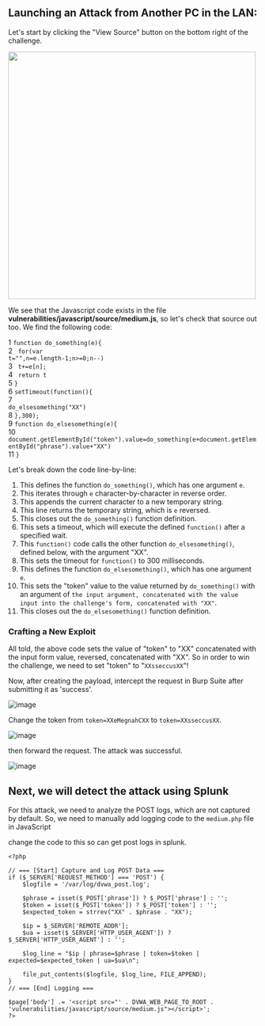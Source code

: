 ##  Launching an Attack from Another PC in the LAN:

Let's start by clicking the "View Source" button on the bottom right of the challenge.

<img src="https://github.com/mrudnitsky/dvwa-guide-2019/blob/master/medium/screenshots/jssource.png" width="500">

We see that the Javascript code exists in the file <b>vulnerabilities/javascript/source/medium.js</b>, so let's check that source out too. We find the following code:

1 <code>function do_something(e){</code><br>
2 <code>  for(var t="",n=e.length-1;n>=0;n--)</code><br>
3 <code>    t+=e[n];</code><br>
4 <code>  return t</code><br>
5 <code>}</code><br>
6 <code>setTimeout(function(){</code><br>
7 <code>  do_elsesomething("XX")</code><br>
8 <code>},300);</code><br>
9 <code>function do_elsesomething(e){</code><br>
10 <code> document.getElementById("token").value=do_something(e+document.getElementById("phrase").value+"XX")</code><br>
11 <code>}</code><br>

Let's break down the code line-by-line:
<ol type="1">
  <li>This defines the function <code>do_something()</code>, which has one argument <code>e</code>.</li>
  <li>This iterates through <code>e</code> character-by-character in reverse order.</li>
  <li>This appends the current character to a new temporary string.</li>
  <li>This line returns the temporary string, which is <code>e</code> reversed.</li>
  <li>This closes out the <code>do_something()</code> function definition.</li>
  <li>This sets a timeout, which will execute the defined <code>function()</code> after a specified wait.</li>
  <li>This <code>function()</code> code calls the other function <code>do_elsesomething()</code>, defined below, with the argument "XX".</li>
  <li>This sets the timeout for <code>function()</code> to 300 milliseconds.</li>
  <li>This defines the function <code>do_elsesomething()</code>, which has one argument <code>e</code>. </li>
  <li>This sets the "token" value to the value returned by <code>do_something()</code> with an argument of <code>the input argument, concatenated with the value input into the challenge's form, concatenated with "XX"</code>.</li>
  <li>This closes out the <code>do_elsesomething()</code> function definition.</li>
</ol>

<h3><b>Crafting a New Exploit</b></h3>

All told, the above code sets the value of "token" to "XX" concatenated with the input form value, reversed, concatenated with "XX". So in order to win the challenge, we need to set "token" to "`XXsseccusXX`"!


Now, after creating the payload, intercept the request in Burp Suite after submitting it as 'success'.

![image](https://github.com/user-attachments/assets/a6d99e2e-51c7-4d5b-a1c0-ef263491a259)


Change the token from `token=XXeMegnahCXX` to `token=XXsseccusXX`. 

![image](https://github.com/user-attachments/assets/c40b65bc-ddaf-4512-b809-28c5d3797888)

then forward the request. The attack was successful.

![image](https://github.com/user-attachments/assets/910b54bc-111a-4cdf-b608-288119dde7d5)

## Next, we will detect the attack using Splunk

For this attack, we need to analyze the POST logs, which are not captured by default. So, we need to manually add logging code to the `medium.php` file in JavaScript

change the code to this so can get post logs in splunk.

```
<?php

// === [Start] Capture and Log POST Data ===
if ($_SERVER['REQUEST_METHOD'] === 'POST') {
    $logfile = '/var/log/dvwa_post.log';

    $phrase = isset($_POST['phrase']) ? $_POST['phrase'] : '';
    $token = isset($_POST['token']) ? $_POST['token'] : '';
    $expected_token = strrev("XX" . $phrase . "XX");

    $ip = $_SERVER['REMOTE_ADDR'];
    $ua = isset($_SERVER['HTTP_USER_AGENT']) ? $_SERVER['HTTP_USER_AGENT'] : '';

    $log_line = "$ip | phrase=$phrase | token=$token | expected=$expected_token | ua=$ua\n";

    file_put_contents($logfile, $log_line, FILE_APPEND);
}
// === [End] Logging ===

$page['body'] .= '<script src="' . DVWA_WEB_PAGE_TO_ROOT . 'vulnerabilities/javascript/source/medium.js"></script>';
?>
```
